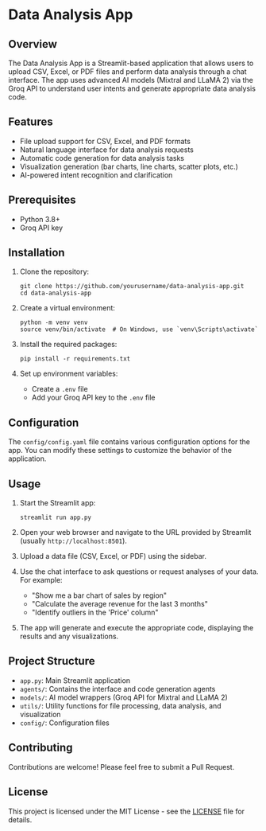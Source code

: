 # Data Analysis App

## Overview

The Data Analysis App is a Streamlit-based application that allows users to upload CSV, Excel, or PDF files and perform data analysis through a chat interface. The app uses advanced AI models (Mixtral and LLaMA 2) via the Groq API to understand user intents and generate appropriate data analysis code.

## Features

- File upload support for CSV, Excel, and PDF formats
- Natural language interface for data analysis requests
- Automatic code generation for data analysis tasks
- Visualization generation (bar charts, line charts, scatter plots, etc.)
- AI-powered intent recognition and clarification

## Prerequisites

- Python 3.8+
- Groq API key

## Installation

1. Clone the repository:
   ```
   git clone https://github.com/yourusername/data-analysis-app.git
   cd data-analysis-app
   ```

2. Create a virtual environment:
   ```
   python -m venv venv
   source venv/bin/activate  # On Windows, use `venv\Scripts\activate`
   ```

3. Install the required packages:
   ```
   pip install -r requirements.txt
   ```

4. Set up environment variables:
   - Create a `.env` file
   - Add your Groq API key to the `.env` file

## Configuration

The `config/config.yaml` file contains various configuration options for the app. You can modify these settings to customize the behavior of the application.

## Usage

1. Start the Streamlit app:
   ```
   streamlit run app.py
   ```

2. Open your web browser and navigate to the URL provided by Streamlit (usually `http://localhost:8501`).

3. Upload a data file (CSV, Excel, or PDF) using the sidebar.

4. Use the chat interface to ask questions or request analyses of your data. For example:
   - "Show me a bar chart of sales by region"
   - "Calculate the average revenue for the last 3 months"
   - "Identify outliers in the 'Price' column"

5. The app will generate and execute the appropriate code, displaying the results and any visualizations.

## Project Structure

- `app.py`: Main Streamlit application
- `agents/`: Contains the interface and code generation agents
- `models/`: AI model wrappers (Groq API for Mixtral and LLaMA 2)
- `utils/`: Utility functions for file processing, data analysis, and visualization
- `config/`: Configuration files

## Contributing

Contributions are welcome! Please feel free to submit a Pull Request.

## License

This project is licensed under the MIT License - see the [LICENSE](LICENSE) file for details.
